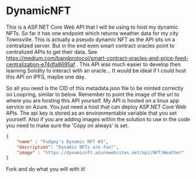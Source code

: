# DynamicNFT
This is a ASP.NET Core Web API that I will be using to host my dynamic NFTs. So far it has one endpoint which returns weather data for my city Townsville. This is actually a pseudo dynamic NFT as the API sits on a centralized server. But in the end even smart contract oracles point to centralized APIs to get their data. See https://medium.com/bandprotocol/smart-contract-oracles-and-price-feed-centralization-e74dfa8695af . This API was much easier to develop then learning Solidity to interact with an oracle... It would be ideal if I could host this API on IPFS, maybe one day.

So all you need is the CID of this metadata.json file to be minted correctly on Loopring, similar to below. Remember to point the image of the url to where you are hosting this API yourself. My API is hosted on a linux app service on Azure. You just need a host that can deploy ASP.NET Core Web APIs. The api key is stored as an environmentable variable that you set yourself. Also if you are adding images within the solution to use in the code you need to make sure the 'Copy on always' is set.

```json
{
	"name" : "Fudgey's Dynamic NFT #3",
	"description": "Dynamic NFTs are fun!",
	"image" : "https://dynamicnft.azurewebsites.net/api/NFT/Weather"
}
```

Fork and do what you will with it!
